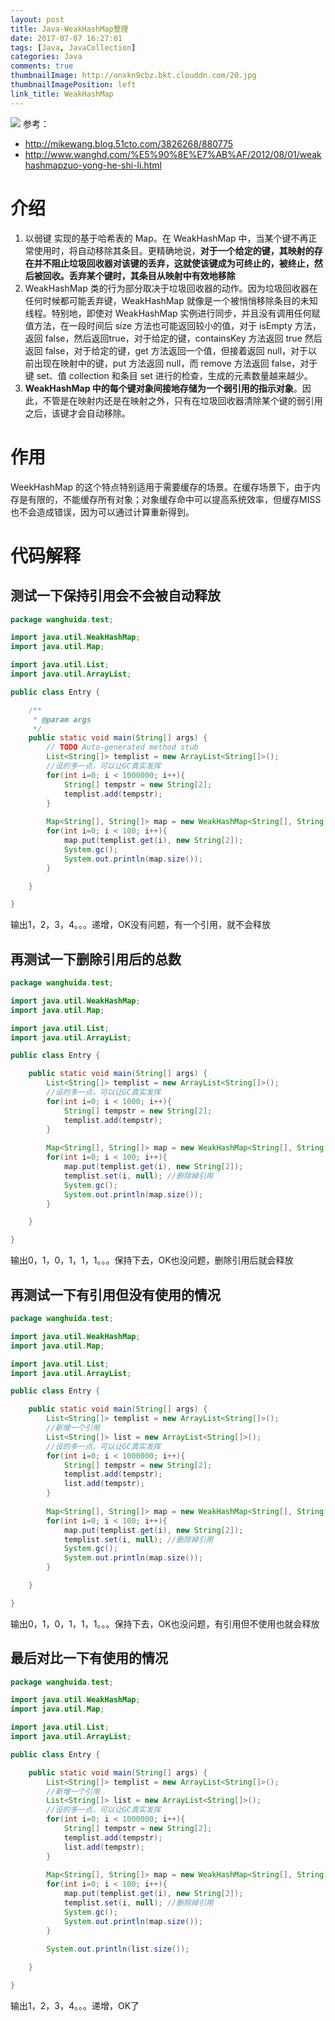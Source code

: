 ```yaml
---
layout: post
title: Java-WeakHashMap整理
date: 2017-07-07 16:27:01
tags: [Java, JavaCollection]
categories: Java
comments: true
thumbnailImage: http://onxkn9cbz.bkt.clouddn.com/20.jpg
thumbnailImagePosition: left
link_title: WeakHashMap
---
```

<!-- toc -->
<!-- more -->
![](http://onxkn9cbz.bkt.clouddn.com/20.jpg)
参考：
- http://mikewang.blog.51cto.com/3826268/880775
- http://www.wanghd.com/%E5%90%8E%E7%AB%AF/2012/08/01/weakhashmapzuo-yong-he-shi-li.html

# 介绍
1. 以弱键 实现的基于哈希表的 Map。在 WeakHashMap 中，当某个键不再正常使用时，将自动移除其条目。更精确地说，**对于一个给定的键，其映射的存在并不阻止垃圾回收器对该键的丢弃，这就使该键成为可终止的，被终止，然后被回收。丢弃某个键时，其条目从映射中有效地移除**
2. WeakHashMap 类的行为部分取决于垃圾回收器的动作。因为垃圾回收器在任何时候都可能丢弃键，WeakHashMap 就像是一个被悄悄移除条目的未知线程。特别地，即使对 WeakHashMap 实例进行同步，并且没有调用任何赋值方法，在一段时间后 size 方法也可能返回较小的值，对于 isEmpty 方法，返回 false，然后返回true，对于给定的键，containsKey 方法返回 true 然后返回 false，对于给定的键，get 方法返回一个值，但接着返回 null，对于以前出现在映射中的键，put 方法返回 null，而 remove 方法返回 false，对于键 set、值 collection 和条目 set 进行的检查，生成的元素数量越来越少。
3. **WeakHashMap 中的每个键对象间接地存储为一个弱引用的指示对象**。因此，不管是在映射内还是在映射之外，只有在垃圾回收器清除某个键的弱引用之后，该键才会自动移除。

# 作用
WeekHashMap 的这个特点特别适用于需要缓存的场景。在缓存场景下，由于内存是有限的，不能缓存所有对象；对象缓存命中可以提高系统效率，但缓存MISS也不会造成错误，因为可以通过计算重新得到。

# 代码解释
## 测试一下保持引用会不会被自动释放
```java
package wanghuida.test;

import java.util.WeakHashMap;
import java.util.Map;

import java.util.List;
import java.util.ArrayList;

public class Entry {

    /**
     * @param args
     */
    public static void main(String[] args) {
        // TODO Auto-generated method stub
        List<String[]> templist = new ArrayList<String[]>();  
        //设的多一点，可以让GC真实发挥
        for(int i=0; i < 1000000; i++){
            String[] tempstr = new String[2];
            templist.add(tempstr);
        }
        
        Map<String[], String[]> map = new WeakHashMap<String[], String[]>();
        for(int i=0; i < 100; i++){
            map.put(templist.get(i), new String[2]);
            System.gc();
            System.out.println(map.size());
        }

    }

}
```
输出1，2，3，4。。。递增，OK没有问题，有一个引用，就不会释放

## 再测试一下删除引用后的总数
```java
package wanghuida.test;

import java.util.WeakHashMap;
import java.util.Map;

import java.util.List;
import java.util.ArrayList;

public class Entry {

    public static void main(String[] args) {
        List<String[]> templist = new ArrayList<String[]>();  
        //设的多一点，可以让GC真实发挥
        for(int i=0; i < 1000; i++){
            String[] tempstr = new String[2];
            templist.add(tempstr);
        }
        
        Map<String[], String[]> map = new WeakHashMap<String[], String[]>();
        for(int i=0; i < 100; i++){
            map.put(templist.get(i), new String[2]);
            templist.set(i, null); //删除掉引用 
            System.gc();
            System.out.println(map.size());
        }

    }

}
```

输出0，1，0，1，1，1。。。保持下去，OK也没问题，删除引用后就会释放

## 再测试一下有引用但没有使用的情况
```java
package wanghuida.test;

import java.util.WeakHashMap;
import java.util.Map;

import java.util.List;
import java.util.ArrayList;

public class Entry {

    public static void main(String[] args) {
        List<String[]> templist = new ArrayList<String[]>();  
        //新增一个引用
        List<String[]> list = new ArrayList<String[]>();  
        //设的多一点，可以让GC真实发挥
        for(int i=0; i < 1000000; i++){
            String[] tempstr = new String[2];
            templist.add(tempstr);
            list.add(tempstr);
        }
        
        Map<String[], String[]> map = new WeakHashMap<String[], String[]>();
        for(int i=0; i < 100; i++){
            map.put(templist.get(i), new String[2]);
            templist.set(i, null); //删除掉引用 
            System.gc();
            System.out.println(map.size());
        }

    }

}
```
输出0，1，0，1，1，1。。。保持下去，OK也没问题，有引用但不使用也就会释放
## 最后对比一下有使用的情况
```java
package wanghuida.test;

import java.util.WeakHashMap;
import java.util.Map;

import java.util.List;
import java.util.ArrayList;

public class Entry {

    public static void main(String[] args) {
        List<String[]> templist = new ArrayList<String[]>();  
        //新增一个引用
        List<String[]> list = new ArrayList<String[]>();  
        //设的多一点，可以让GC真实发挥
        for(int i=0; i < 1000000; i++){
            String[] tempstr = new String[2];
            templist.add(tempstr);
            list.add(tempstr);
        }
        
        Map<String[], String[]> map = new WeakHashMap<String[], String[]>();
        for(int i=0; i < 100; i++){
            map.put(templist.get(i), new String[2]);
            templist.set(i, null); //删除掉引用 
            System.gc();
            System.out.println(map.size());
        }
        
        System.out.println(list.size());

    }

}
```
输出1，2，3，4。。。递增，OK了